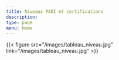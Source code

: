 ```yaml
---
title: Niveaux PADI et certifications
description:
type: page
menu: Home
---
```


{{< figure src="/images/tableau_niveau.jpg" link="/images/tableau_niveau.jpg" >}}
